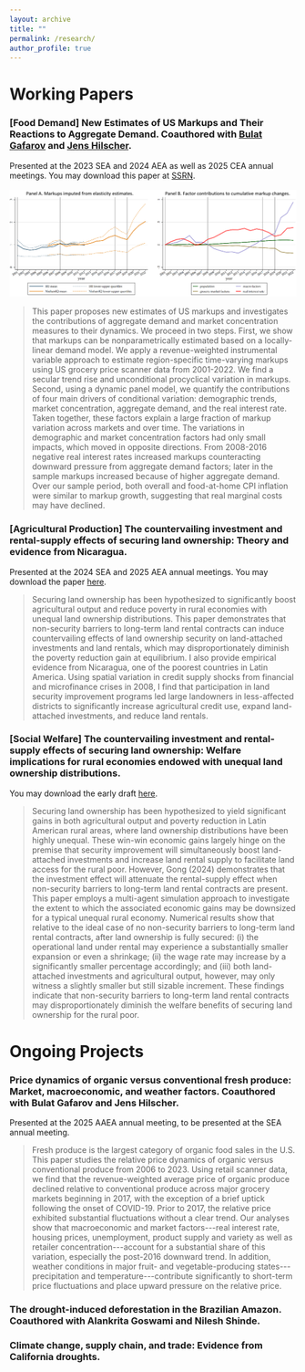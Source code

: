 ```yaml
---
layout: archive
title: ""
permalink: /research/
author_profile: true
---
```


# Working Papers

### [Food Demand] New Estimates of US Markups and Their Reactions to Aggregate Demand. Coauthored with [Bulat Gafarov](https://are.ucdavis.edu/people/faculty/bulat-gafarov/) and [Jens Hilscher](https://are.ucdavis.edu/people/faculty/jens-hilscher/). 
Presented at the 2023 SEA and 2024 AEA as well as 2025 CEA annual meetings. You may download this paper at [SSRN](https://papers.ssrn.com/sol3/papers.cfm?abstract_id=4551482).
<br>
<br>
<img src='/images/research/JMP-webfigure.PNG' width='800'>
> This paper proposes new estimates of US markups and investigates the contributions of aggregate demand and market concentration measures to their dynamics. We proceed in two steps. First, we show that markups can be nonparametrically estimated based on a locally-linear demand model. We apply a revenue-weighted instrumental variable approach to estimate region-specific time-varying markups using US grocery price scanner data from 2001-2022. We find a secular trend rise and unconditional procyclical variation in markups. Second, using a dynamic panel model, we quantify the contributions of four main drivers of conditional variation: demographic trends, market concentration, aggregate demand, and the real interest rate. Taken together, these factors explain a large fraction of markup variation across markets and over time. The variations in demographic and market concentration factors had only small impacts, which moved in opposite directions. From 2008-2016 negative real interest rates increased markups counteracting downward pressure from aggregate demand factors; later in the sample markups increased because of higher aggregate demand. Over our sample period, both overall and food-at-home CPI inflation were similar to markup growth, suggesting that real marginal costs may have declined.

### [Agricultural Production] The countervailing investment and rental-supply effects of securing land ownership: Theory and evidence from Nicaragua. 
Presented at the 2024 SEA and 2025 AEA annual meetings. You may download the paper [here](/files/pdf/research/land_ownership_security_202509.pdf).
> Securing land ownership has been hypothesized to significantly boost agricultural output and reduce poverty in rural economies with unequal land ownership distributions. This paper demonstrates that non-security barriers to long-term land rental contracts can induce countervailing effects of land ownership security on land-attached investments and land rentals, which may disproportionately diminish the poverty reduction gain at equilibrium. I also provide empirical evidence from Nicaragua, one of the poorest countries in Latin America. Using spatial variation in credit supply shocks from financial and microfinance crises in 2008, I find that participation in land security improvement programs led large landowners in less-affected districts to significantly increase agricultural credit use, expand land-attached investments, and reduce land rentals.

### [Social Welfare] The countervailing investment and rental-supply effects of securing land ownership: Welfare implications for rural economies endowed with unequal land ownership distributions.
You may download the early draft [here](/files/pdf/research/WelfareImplications202411.pdf).
> Securing land ownership has been hypothesized to yield significant gains in both agricultural output and poverty reduction in Latin American rural areas, where land ownership distributions have been highly unequal. These win-win economic gains largely hinge on the premise that security improvement will simultaneously boost land-attached investments and increase land rental supply to facilitate land access for the rural poor. However, Gong (2024) demonstrates that the investment effect will attenuate the rental-supply effect when non-security barriers to long-term land rental contracts are present. 
This paper employs a multi-agent simulation approach to investigate the extent to which the associated economic gains may be downsized for a typical unequal rural economy. Numerical results show that relative to the ideal case of no non-security barriers to long-term land rental contracts, after land ownership is fully secured: (i) the operational land under rental may experience a substantially smaller expansion or even a shrinkage; (ii) the wage rate may increase by a significantly smaller percentage accordingly; and (iii) both land-attached investments and agricultural output, however, may only witness a slightly smaller but still sizable increment. These findings indicate that non-security barriers to long-term land rental contracts may disproportionately diminish the welfare benefits of securing land ownership for the rural poor. 

# Ongoing Projects

### Price dynamics of organic versus conventional fresh produce: Market, macroeconomic, and weather factors. Coauthored with Bulat Gafarov and Jens Hilscher.
Presented at the 2025 AAEA annual meeting, to be presented at the SEA annual meeting.
> Fresh produce is the largest category of organic food sales in the U.S. This paper studies the relative price dynamics of organic versus conventional produce from 2006 to 2023. Using retail scanner data, we find that the revenue-weighted average price of organic produce declined relative to conventional produce across major grocery markets beginning in 2017, with the exception of a brief uptick following the onset of COVID-19. Prior to 2017, the relative price exhibited substantial fluctuations without a clear trend. Our analyses show that macroeconomic and market factors---real interest rate, housing prices, unemployment, product supply and variety as well as retailer concentration---account for a substantial share of this variation, especially the post-2016 downward trend. In addition, weather conditions in major fruit- and vegetable-producing states---precipitation and temperature---contribute significantly to short-term price fluctuations and place upward pressure on the relative price.

### The drought-induced deforestation in the Brazilian Amazon. Coauthored with Alankrita Goswami and Nilesh Shinde.
 
### Climate change, supply chain, and trade: Evidence from California droughts.

